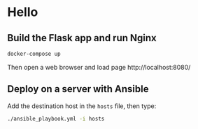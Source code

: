 # Hello

## Build the Flask app and run Nginx

```sh
docker-compose up
```

Then open a web browser and load page http://localhost:8080/


## Deploy on a server with Ansible

Add the destination host in the `hosts` file, then type:

```sh
./ansible_playbook.yml -i hosts
```

